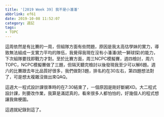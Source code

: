 ```yaml
---
title: '[2019 Week 39] 我不是小潘潘'
abbrlink: ef61
date: 2019-10-08 11:52:07
category: 週記
tags:
- TOPC
---
```

這周依然是有比賽的一周，但組隊方面有些問題，原因是我太高估學妹的實力，導致無法組成一支實力平均的隊伍，我覺得我現在沒有小潘潘(統一獅球探)的能力，下次組隊要找即戰力才對。至於比賽方面，周三NCPC模擬賽，週四檢討，周六TOPC，NCPC模擬賽做了三題，但隔天聽完檢討以後發現我至少可以解6題。週六的比賽跟去年比品質好很多，我們做對3題，排名約在30左右，第四題想法對了，可是想太複雜沒做出來QAQ。

這週大一程式設計課很準時的在7:30結束了，一個原因是剛好斷網XD。大二程式設計課，則要改作業，我算是滿認真的，看來很多人都怕怕的，好幾個人的程式想讓我做梗圖。

這週就紀錄到這了。